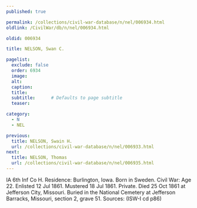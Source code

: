 ```yaml
---
published: true

permalink: /collections/civil-war-database/n/nel/006934.html
oldlink: /CivilWar/db/n/nel/006934.html

oldid: 006934

title: NELSON, Swan C.

pagelist:
  exclude: false
  order: 6934
  image: 
  alt:
  caption:
  title:
  subtitle:      # Defaults to page subtitle
  teaser:

category: 
  - N 
  - NEL

previous:
  title: NELSON, Swain H.
  url: /collections/civil-war-database/n/nel/006933.html  
next:
  title: NELSON, Thomas
  url: /collections/civil-war-database/n/nel/006935.html   
---
```

IA 6th Inf Co H. Residence: Burlington, Iowa. Born in Sweden. Civil War: Age 22. Enlisted 12 Jul 1861. Mustered 18 Jul 1861. Private. Died 25 Oct 1861 at Jefferson City, Missouri. Buried in the National Cemetery at Jefferson Barracks, Missouri, section 2, grave 51. Sources: (ISW-I cd p86)